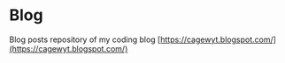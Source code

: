 # Blog
Blog posts repository of my coding blog [https://cagewyt.blogspot.com/](https://cagewyt.blogspot.com/)
